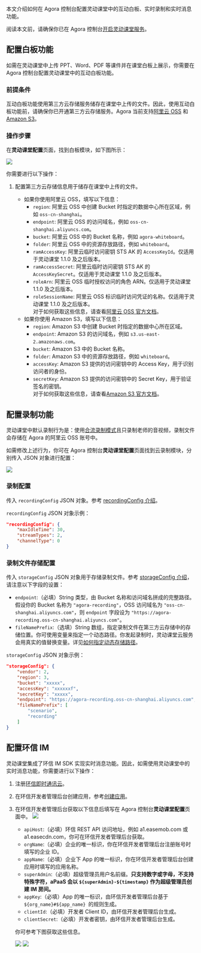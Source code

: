 本文介绍如何在 Agora 控制台配置灵动课堂中的互动白板、实时录制和实时消息功能。

<div class="alert info">阅读本文前，请确保你已在 Agora 控制台<a href="/cn/agora-class/agora_class_enable?platform=Web" target="_blank">开启灵动课堂服务</a>。</div>

## 配置白板功能

如需在灵动课堂中上传 PPT、Word、PDF 等课件并在课堂白板上展示，你需要在 Agora 控制台配置灵动课堂中的互动白板功能。

### 前提条件

互动白板功能使用第三方云存储服务储存在课堂中上传的文件。因此，使用互动白板功能前，请确保你已开通第三方云存储服务。Agora 当前支持<a href="https://www.aliyun.com/product/oss" target="_blank">阿里云 OSS</a> 和 <a href="https://aws.amazon.com/cn/s3/?nc2=h_m1" target="_blank">Amazon S3</a>。

### 操作步骤

在**灵动课堂配置**页面，找到白板模块，如下图所示：

![](https://web-cdn.agora.io/docs-files/1641286710588)

你需要进行以下操作：

1. 配置第三方云存储信息用于储存在课堂中上传的文件。

    - 如果你使用阿里云 OSS，填写以下信息：
        - `region`: 阿里云 OSS 中创建 Bucket 时指定的数据中心所在区域，例如 `oss-cn-shanghai`。
        - `endpoint`: 阿里云 OSS 的访问域名，例如 `oss-cn-shanghai.aliyuncs.com`。
        - `bucket`: 阿里云 OSS 中的 Bucket 名称，例如 `agora-whiteboard`。
        - `folder`: 阿里云 OSS 中的资源存放路径，例如 `whiteboard`。
        - `ramAccessKey`: 阿里云临时访问密钥 STS AK 的 `AccessKeyId`。仅适用于灵动课堂 1.1.0 及之后版本。
        - `ramAccessSecret`: 阿里云临时访问密钥 STS AK 的 `AccessKeySecret`。仅适用于灵动课堂 1.1.0 及之后版本。
        - `roleArn`: 阿里云 OSS 临时授权访问的角色 ARN。仅适用于灵动课堂 1.1.0 及之后版本。
        - `roleSessionName`: 阿里云 OSS 标识临时访问凭证的名称。仅适用于灵动课堂 1.1.0 及之后版本。
              <div class="alert info">对于如何获取这些信息，请查看<a href="https://help.aliyun.com/product/31815.html?spm=a2c4g.11186623.3.1.711a65d3R4TYEh" target="_blank">阿里云 OSS 官方文档</a>。</div>
    - 如果你使用 Amazon S3，填写以下信息：
        - `region`: Amazon S3 中创建 Bucket 时指定的数据中心所在区域。
        - `endpoint`: Amazon S3 的访问域名，例如 `s3.us-east-2.amazonaws.com`。
        - `bucket`: Amazon S3 中的 Bucket 名称。
        - `folder`: Amazon S3 中的资源存放路径，例如 `whiteboard`。
        - `accessKey`: Amazon S3 提供的访问密钥中的 Access Key，用于识别访问者的身份。
        - `secretKey`: Amazon S3 提供的访问密钥中的 Secret Key，用于验证签名的密钥。
              <div class="alert info">对于如何获取这些信息，请查看<a href="https://docs.aws.amazon.com/zh_cn/AmazonS3/latest/userguide/Welcome.html" target="_blank">Amazon S3 官方文档</a>。</div>

## 配置录制功能

灵动课堂中默认录制行为是：使用<a href="/cn/cloud-recording/cloud_recording_composite_mode?platform=RESTful" target="_blank">合流录制模式</a>且只录制老师的音视频，录制文件会存储在 Agora 的阿里云 OSS 账号中。

如需修改上述行为，你可在 Agora 控制台**灵动课堂配置**页面找到云录制模块，分别传入 JSON 对象进行配置：

![](https://web-cdn.agora.io/docs-files/1641291167789)

### 录制配置

传入 `recordingConfig` JSON 对象。参考 <a href="/cn/cloud-recording/cloud_recording_api_start?platform=RESTful#recordingConfig" target="_blank">recordingConfig 介绍</a>。

`recordingConfig` JSON 对象示例：

```json
"recordingConfig": {
    "maxIdleTime": 30,
    "streamTypes": 2,
    "channelType": 0
}
```

### 录制文件存储配置

传入 `storageConfig` JSON 对象用于存储录制文件。参考 <a href="/cn/cloud-recording/cloud_recording_api_start?platform=RESTful#storageConfig" target="_blank">storageConfig 介绍</a>，请注意以下字段的设置：

-   `endpoint`:（必填）String 类型，由 Bucket 名称和访问域名拼成的完整路径。假设你的 Bucket 名称为 `"agora-recording"`，OSS 访问域名为 `"oss-cn-shanghai.aliyuncs.com"`，则 `endpoint` 字段设为 `"https://agora-recording.oss-cn-shanghai.aliyuncs.com"`。
-   `fileNamePrefix`:（选填）String 数组，指定录制文件在第三方云存储中的存储位置。你可使用变量来指定一个动态路径。你发起录制时，灵动课堂云服务会用真实的值替换变量。详见[如何指定动态存储路径](/cn/live-streaming/faq/agora_class_dynamic_addr)。

`storageConfig` JSON 对象示例：

```json
"storageConfig": {
    "vendor": 2,
    "region": 3,
    "bucket": "xxxxx",
    "accessKey": "xxxxxxf",
    "secretKey": "xxxxx",
    "endpoint": "https://agora-recording.oss-cn-shanghai.aliyuncs.com",
    "fileNamePrefix": [
        "scenario",
        "recording"
    ]
}
```

## 配置环信 IM

灵动课堂集成了环信 IM SDK 实现实时消息功能。因此，如需使用灵动课堂中的实时消息功能，你需要进行以下操作：

1. 注册<a href="https://console.easemob.com/user/register" target="_blank">环信即时通讯云</a>。
2. 在环信开发者管理后台创建应用</a>，参考<a href="https://docs-im.easemob.com/im/quickstart/guide/experience#创建应用" target="_blank">创建应用</a>。
3. 在环信开发者管理后台获取以下信息后填写在 Agora 控制台**灵动课堂配置**页面中。
   ![](https://web-cdn.agora.io/docs-files/1641291229597)

    - `apiHost`:（必填）环信 REST API 访问地址，例如 a1.easemob.com 或 a1.easecdn.com，你可在环信开发者管理后台获取。
    - `orgName`:（必填）企业的唯一标识，你在环信开发者管理后台注册账号时填写的企业 ID。
    - `appName`:（必填）企业下 App 的唯一标识，你在环信开发者管理后台创建应用时填写的应用名称。
    - `superAdmin`:（必填）超级管理员用户名前缀。**只支持数字或字母，不支持特殊字符，aPaaS 会以 `${superAdmin}-${timestamp}` 作为超级管理员创建 IM 房间。**
    - `appKey`:（必填）App 的唯一标识，由环信开发者管理后台基于 `${org_name}#${app_name} `的规则生成。
    - `clientId`:（必填）开发者 Client ID，由环信开发者管理后台生成。
    - `clientSecret`:（必填）开发者密钥，由环信开发者管理后台生成。

    你可参考下图获取这些信息。

    ![](https://web-cdn.agora.io/docs-files/1631178001176)
    ![](https://web-cdn.agora.io/docs-files/1631178086130)
